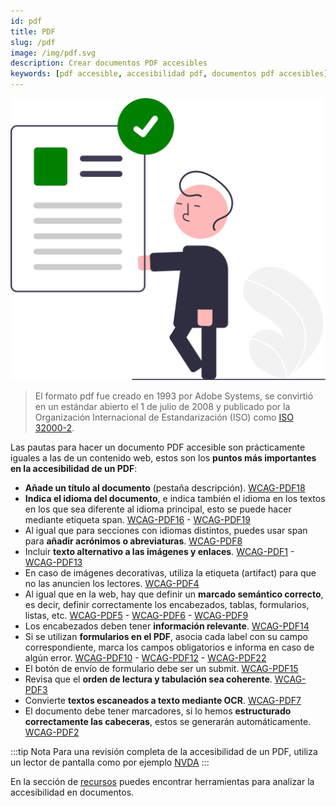 ```yaml
---
id: pdf
title: PDF
slug: /pdf
image: /img/pdf.svg
description: Crear documentos PDF accesibles
keywords: [pdf accesible, accesibilidad pdf, documentos pdf accesibles]
---
```


<img src="/img/pdf.svg" alt="" />

> El formato pdf fue creado en 1993 por Adobe Systems, se convirtió en un estándar abierto el 1 de julio de 2008 y publicado por la Organización Internacional de Estandarización (ISO) como [ISO 32000-2](https://www.iso.org/standard/75839.html).

Las pautas para hacer un documento PDF accesible son prácticamente iguales a las de un contenido web, estos son los **puntos más importantes en la accesibilidad de un PDF**:

- **Añade un título al documento** (pestaña descripción). [WCAG-PDF18](https://www.w3.org/TR/WCAG20-TECHS/pdf.html#PDF18)
- **Indica el idioma del documento**, e indica también el idioma en los textos en los que sea diferente al idioma principal, esto se puede hacer mediante etiqueta span. [WCAG-PDF16](https://www.w3.org/TR/WCAG20-TECHS/pdf.html#PDF16) - [WCAG-PDF19](https://www.w3.org/TR/WCAG20-TECHS/pdf.html#PDF19)
- Al igual que para secciones con idiomas distintos, puedes usar span para **añadir acrónimos o abreviaturas**. [WCAG-PDF8](https://www.w3.org/TR/WCAG20-TECHS/pdf.html#PDF8)
- Incluir **texto alternativo a las imágenes y enlaces**. [WCAG-PDF1](https://www.w3.org/TR/WCAG20-TECHS/pdf.html#PDF1) - [WCAG-PDF13](https://www.w3.org/TR/WCAG20-TECHS/pdf.html#PDF13)
- En caso de imágenes decorativas, utiliza la etiqueta (artifact) para que no las anuncien los lectores. [WCAG-PDF4](https://www.w3.org/TR/WCAG20-TECHS/pdf.html#PDF4)
- Al igual que en la web, hay que definir un **marcado semántico correcto**, es decir, definir correctamente los encabezados, tablas, formularios, listas, etc. [WCAG-PDF5](https://www.w3.org/TR/WCAG20-TECHS/pdf.html#PDF5) - [WCAG-PDF6](https://www.w3.org/TR/WCAG20-TECHS/pdf.html#PDF6) - [WCAG-PDF9](https://www.w3.org/TR/WCAG20-TECHS/pdf.html#PDF9)
- Los encabezados deben tener **información relevante**. [WCAG-PDF14](https://www.w3.org/TR/WCAG20-TECHS/pdf.html#PDF14)
- Si se utilizan **formularios en el PDF**, asocia cada label con su campo correspondiente, marca los campos obligatorios e informa en caso de algún error. [WCAG-PDF10](https://www.w3.org/TR/WCAG20-TECHS/pdf.html#PDF10) - [WCAG-PDF12](https://www.w3.org/TR/WCAG20-TECHS/pdf.html#PDF12) - [WCAG-PDF22](https://www.w3.org/TR/WCAG20-TECHS/pdf.html#PDF22)
- El botón de envío de formulario debe ser un submit. [WCAG-PDF15](https://www.w3.org/TR/WCAG20-TECHS/pdf.html#PDF15)
- Revisa que el **orden de lectura y tabulación sea coherente**. [WCAG-PDF3](https://www.w3.org/TR/WCAG20-TECHS/pdf.html#PDF3)
- Convierte **textos escaneados a texto mediante OCR**. [WCAG-PDF7](https://www.w3.org/TR/WCAG20-TECHS/pdf.html#PDF7)
- El documento debe tener marcadores, si lo hemos **estructurado correctamente las cabeceras**, estos se generarán automáticamente. [WCAG-PDF2](https://www.w3.org/TR/WCAG20-TECHS/pdf.html#PDF2)

:::tip Nota
Para una revisión completa de la accesibilidad de un PDF, utiliza un lector de pantalla como por ejemplo [NVDA](https://www.nvaccess.org/)
:::

En la sección de [recursos](recursos#accesibilidad-en-documentos) puedes encontrar herramientas para analizar la accesibilidad en documentos.
